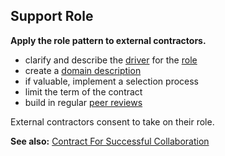 ## Support Role

**Apply the role pattern to external contractors.**

-   clarify and describe the [driver](glossary:organizational-driver) for the [role](section:role)
-   create a [domain description](section:clarify-domains)
-   if valuable, implement a selection process
-   limit the term of the contract
-   build in regular [peer reviews](section:peer-review)

External contractors consent to take on their role.

**See also:** [Contract For Successful Collaboration](section:contract-for-successful-collaboration)